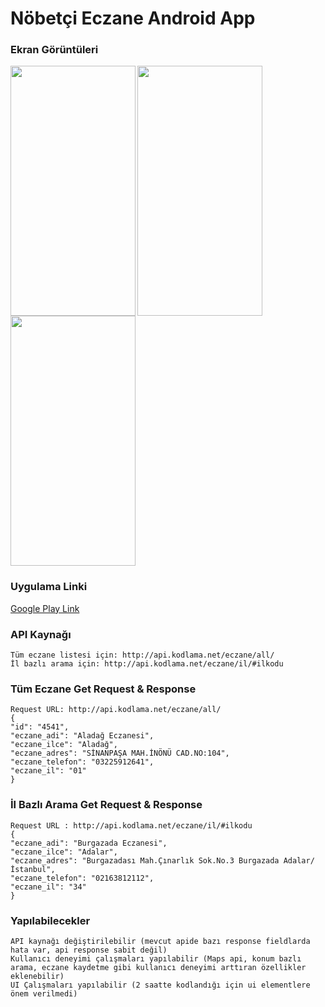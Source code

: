 # Nöbetçi Eczane Android App


### Ekran Görüntüleri

<img align="left" width="200px" height="400px" src="https://kuzeyapi.com/Ideav/download/ss%20%282%29.jpg"/>
<img align="left" width="200px" height="400px" src="https://kuzeyapi.com/Ideav/download/ss%20%283%29.jpg"/>
<img width="200px" height="400px" src="https://kuzeyapi.com/Ideav/download/ss%20%284%29.jpg"/>


### Uygulama Linki
<a href="https://play.google.com/store/apps/details?id=com.prod.nobetcimnerede">Google Play Link</a>



### API Kaynağı

```
Tüm eczane listesi için: http://api.kodlama.net/eczane/all/
İl bazlı arama için: http://api.kodlama.net/eczane/il/#ilkodu
```

### Tüm Eczane Get Request & Response
```
Request URL: http://api.kodlama.net/eczane/all/
{
"id": "4541",
"eczane_adi": "Aladağ Eczanesi",
"eczane_ilce": "Aladağ",
"eczane_adres": "SİNANPAŞA MAH.İNÖNÜ CAD.NO:104",
"eczane_telefon": "03225912641",
"eczane_il": "01"
}
```

### İl Bazlı Arama Get Request & Response
```
Request URL : http://api.kodlama.net/eczane/il/#ilkodu
{
"eczane_adi": "Burgazada Eczanesi",
"eczane_ilce": "Adalar",
"eczane_adres": "Burgazadası Mah.Çınarlık Sok.No.3 Burgazada Adalar/İstanbul",
"eczane_telefon": "02163812112",
"eczane_il": "34"
}
```


### Yapılabilecekler
```
API kaynağı değiştirilebilir (mevcut apide bazı response fieldlarda hata var, api response sabit değil)
Kullanıcı deneyimi çalışmaları yapılabilir (Maps api, konum bazlı arama, eczane kaydetme gibi kullanıcı deneyimi arttıran özellikler eklenebilir)
UI Çalışmaları yapılabilir (2 saatte kodlandığı için ui elementlere önem verilmedi)
```
